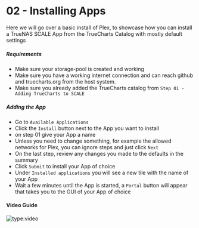 # 02 - Installing Apps

Here we will go over a basic install of Plex, to showcase how you can install a TrueNAS SCALE App from the TrueCharts Catalog with mostly default settings

##### Requirements

- Make sure your storage-pool is created and working
- Make sure you have a working internet connection and can reach github and truecharts.org from the host system.
- Make sure you already added the TrueCharts catalog from `Step 01 - Adding TrueCharts to SCALE`

##### Adding the App

- Go to `Available Applications`
- Click the `Install` button next to the App you want to install
- on step 01 give your App a name
- Unless you need to change something, for example the allowed networks for Plex, you can ignore steps and just click `Next`
- On the last step, review any changes you made to the defaults in the summary
- Click `Submit` to install your App of choice
- Under `Installed applications` you will see a new tile with the name of your App
- Wait a few minutes until the App is started, a `Portal` button will appear that takes you to the GUI of your App of choice


#### Video Guide

![type:video](https://www.youtube.com/embed/9UDUMFiaXBM)

